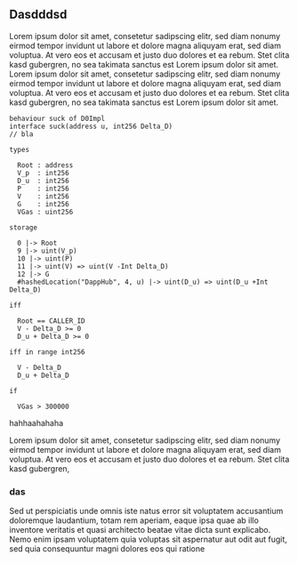 ## Dasdddsd

Lorem ipsum dolor sit amet, consetetur sadipscing elitr, sed diam nonumy eirmod tempor invidunt ut labore et dolore magna aliquyam erat, sed diam voluptua. At vero eos et accusam et justo duo dolores et ea rebum. Stet clita kasd gubergren, no sea takimata sanctus est Lorem ipsum dolor sit amet. Lorem ipsum dolor sit amet, consetetur sadipscing elitr, sed diam nonumy eirmod tempor invidunt ut labore et dolore magna aliquyam erat, sed diam voluptua. At vero eos et accusam et justo duo dolores et ea rebum. Stet clita kasd gubergren, no sea takimata sanctus est Lorem ipsum dolor sit amet.

```
behaviour suck of D0Impl
interface suck(address u, int256 Delta_D)
// bla

types

  Root : address
  V_p  : int256
  D_u  : int256
  P    : int256
  V    : int256
  G    : int256
  VGas : uint256

storage

  0 |-> Root
  9 |-> uint(V_p)
  10 |-> uint(P)
  11 |-> uint(V) => uint(V -Int Delta_D)
  12 |-> G
  #hashedLocation("DappHub", 4, u) |-> uint(D_u) => uint(D_u +Int Delta_D)

iff

  Root == CALLER_ID
  V - Delta_D >= 0
  D_u + Delta_D >= 0

iff in range int256

  V - Delta_D
  D_u + Delta_D

if

  VGas > 300000
```

hahhaahahaha

Lorem ipsum dolor sit amet, consetetur sadipscing elitr, sed diam nonumy eirmod tempor invidunt ut labore et dolore magna aliquyam erat, sed diam voluptua. At vero eos et accusam et justo duo dolores et ea rebum. Stet clita kasd gubergren,

### das
Sed ut perspiciatis unde omnis iste natus error sit voluptatem accusantium doloremque laudantium, totam rem aperiam, eaque ipsa quae ab illo inventore veritatis et quasi architecto beatae vitae dicta sunt explicabo. Nemo enim ipsam voluptatem quia voluptas sit aspernatur aut odit aut fugit, sed quia consequuntur magni dolores eos qui ratione
